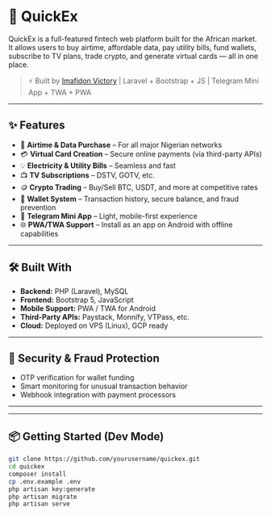 # 🚀 QuickEx

QuickEx is a full-featured fintech web platform built for the African market. It allows users to buy airtime, affordable data, pay utility bills, fund wallets, subscribe to TV plans, trade crypto, and generate virtual cards — all in one place.

> ⚡ Built by [Imafidon Victory](https://github.com/victory-imafidon) | Laravel + Bootstrap + JS | Telegram Mini App + TWA + PWA

---

## ✨ Features

- 📱 **Airtime & Data Purchase** – For all major Nigerian networks
- 💳 **Virtual Card Creation** – Secure online payments (via third-party APIs)
- 💡 **Electricity & Utility Bills** – Seamless and fast
- 📺 **TV Subscriptions** – DSTV, GOTV, etc.
- 🪙 **Crypto Trading** – Buy/Sell BTC, USDT, and more at competitive rates
- 🧾 **Wallet System** – Transaction history, secure balance, and fraud prevention
- 📣 **Telegram Mini App** – Light, mobile-first experience
- 🌐 **PWA/TWA Support** – Install as an app on Android with offline capabilities

---

## 🛠 Built With

- **Backend:** PHP (Laravel), MySQL
- **Frontend:** Bootstrap 5, JavaScript
- **Mobile Support:** PWA / TWA for Android
- **Third-Party APIs:** Paystack, Monnify, VTPass, etc.
- **Cloud:** Deployed on VPS (Linux), GCP ready

---

## 🔐 Security & Fraud Protection

- OTP verification for wallet funding
- Smart monitoring for unusual transaction behavior
- Webhook integration with payment processors

---


---

## 📦 Getting Started (Dev Mode)

```bash
git clone https://github.com/yourusername/quickex.git
cd quickex
composer install
cp .env.example .env
php artisan key:generate
php artisan migrate
php artisan serve
